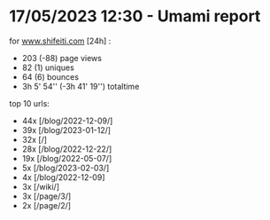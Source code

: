 # 17/05/2023 12:30 - Umami report
for www.shifeiti.com [24h] :

 - 203 (-88) page views
 - 82 (1) uniques
 - 64 (6) bounces
 - 3h 5' 54'' (-3h 41' 19'') totaltime


top 10 urls:
 - 44x [/blog/2022-12-09/]
 - 39x [/blog/2023-01-12/]
 - 32x [/]
 - 28x [/blog/2022-12-22/]
 - 19x [/blog/2022-05-07/]
 - 5x [/blog/2023-02-03/]
 - 4x [/blog/2022-12-09]
 - 3x [/wiki/]
 - 3x [/page/3/]
 - 2x [/page/2/]


